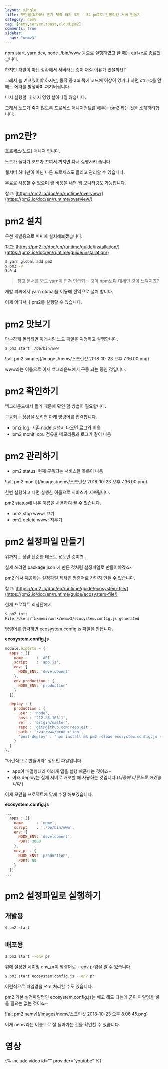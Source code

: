```yaml
---
layout: single
title: 모던웹(NEMV) 혼자 제작 하기 3기 - 34 pm2로 안정적인 서버 만들기
category: nemv
tag: [nemv,server,toast,cloud,pm2]
comments: true
sidebar:
  nav: "nemv3"
---
```


npm start, yarn dev, node ./bin/www 등으로 실행하였고 끌 때는 ctrl+c로 종료했습니다.

하지만 개발이 아닌 상황에서 서버라는 것이 꺼질 이유가 있을까요?

그래서 늘 켜져있어야 하지만, 동작 중 api 쪽에 코드에 이상이 있거나 하면 ctrl+c를 안해도 에러를 발생하며 꺼져버립니다.

다시 실행할 때 까지 영영 살아나질 않습니다.

그래서 노드가 죽지 않도록 프로세스 매니지먼트를 해주는 pm2 라는 것을 소개하려합니다.

# pm2란?

프로세스(노드) 매니져 입니다.

노드가 돌다가 코드가 꼬여서 꺼지면 다시 실행시켜 줍니다.

웹서버 하나만이 아닌 다른 프로세스도 돌리고 관리할 수 있습니다.

무료로 사용할 수 있으며 월 비용을 내면 웹 모니터링도 가능합니다.

참고: [https://pm2.io/doc/en/runtime/overview/](https://pm2.io/doc/en/runtime/overview/)

# pm2 설치

우선 개발용으로 피씨에 설치해보겠습니다.

참고: [https://pm2.io/doc/en/runtime/guide/installation/](https://pm2.io/doc/en/runtime/guide/installation/)

```bash
$ yarn global add pm2
$ pm2 -v
3.0.4
```

> 참고 문서를 봐도 yarn이 먼저 언급되는 것이 npm보다 대세인 것이 느껴지죠?

개발 피씨에서 yarn global을 이용해 전역으로 설치 합니다.

이제 어디서나 pm2를 실행할 수 있습니다.

# pm2 맛보기

단순하게 돌리려면 아래처럼 노드 파일을 지정하고 실행합니다.

```bash
$ pm2 start ./be/bin/www
```

![alt pm2 simple](/images/nemv/스크린샷 2018-10-23 오후 7.36.00.png)

www라는 이름으로 이제 백그라운드에서 구동 되는 중인 것입니다.

# pm2 확인하기

백그라운드에서 돌기 때문에 확인 할 방법이 필요합니다.

구동되는 상황을 보려면 아래 명령어를 입력합니다.

- pm2 log: 기존 node 실행시 나오던 로그와 비슷
- pm2 monit: cpu 점유율 메모리등과 로그가 같이 나옴


# pm2 관리하기

- pm2 status: 현재 구동되는 서비스들 목록이 나옴

![alt pm2 monit](/images/nemv/스크린샷 2018-10-23 오후 7.36.00.png)

한번 실행하고 나면 실행한 이름으로 서비스가 지속됩니다.

pm2 status에 나온 이름을 사용하여 끌 수 있습니다.

- pm2 stop www: 끄기
- pm2 delete www: 지우기

# pm2 설정파일 만들기

위까지는 정말 단순한 테스트 용도인 것이죠..

실제 쓰려면 package.json 에 만든 것처럼 설정파일로 만들어야겠죠~ 

pm2 에서 제공하는 설정파일 제작은 명령어로 간단히 만들 수 있습니다.

참고: [https://pm2.io/doc/en/runtime/guide/ecosystem-file/](https://pm2.io/doc/en/runtime/guide/ecosystem-file/)

현재 프로젝트 최상단에서

```bash
$ pm2 init
File /Users/fkkmemi/work/nemv3/ecosystem.config.js generated
```

명령어를 입력하면 ecosystem.config.js 파일을 만듭니다.

**ecosystem.config.js**  
```javascript
module.exports = {
  apps : [{
    name      : 'API',
    script    : 'app.js',
    env: {
      NODE_ENV: 'development'
    },
    env_production : {
      NODE_ENV: 'production'
    }
  }],

  deploy : {
    production : {
      user : 'node',
      host : '212.83.163.1',
      ref  : 'origin/master',
      repo : 'git@github.com:repo.git',
      path : '/var/www/production',
      'post-deploy' : 'npm install && pm2 reload ecosystem.config.js --env production'
    }
  }
};
```

"이런식으로 만들어라" 정도인 파일입니다.

- app이 배열형태라 여러개 앱을 실행 해준다는 것이죠~
- 아래 deploy는 실제 서버로 배포할 때 사용하는 것입니다.(_나중에 다루도록 하겠습니다._)

이제 모던웹 프로젝트에 맞게 수정 해보겠습니다.

**ecosystem.config.js**  
```javascript
...
  apps : [{
    name      : 'nemv',
    script    : './be/bin/www',
    env: {
      NODE_ENV: 'development',
      PORT: 3000
    },
    env_pr : {
      NODE_ENV: 'production',
      PORT: 80
    }
  }],
...
```

# pm2 설정파일로 실행하기

## 개발용

```bash
$ pm2 start
```

## 배포용

```bash
$ pm2 start --env pr
```

위에 설정한 네이밍 env_pr이 명령어로 --env pr임을 알 수 있습니다.

```bash
$ pm2 start ecosystem.config.js --env pr
```

이런식으로 파일명을 쓰고 처리할 수도 있습니다.

pm2 기본 설정파일명인 ecosystem.config.js는 빼고 해도 되는데 굳이 파일명을 넣을 필요는 없는 것이죠~

![alt pm2 nemv](/images/nemv/스크린샷 2018-10-23 오후 8.06.45.png)

이제 nemv라는 이름으로 잘 돌아가는 것을 확인할 수 있습니다.

# 영상

{% include video id="" provider="youtube" %}   




